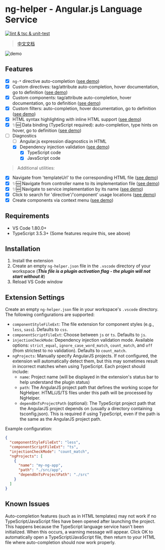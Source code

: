 # ng-helper - Angular.js Language Service

[![lint & tsc & unit-test](https://github.com/huanguolin/ng-helper/actions/workflows/check.yml/badge.svg)](https://github.com/huanguolin/ng-helper/actions/workflows/check.yml)

> [中文文档](https://github.com/huanguolin/ng-helper/blob/main/packages/ng-helper-vscode/README.zh_cn.md)

![demo](https://raw.githubusercontent.com/huanguolin/ng-helper/main/resources/demo.gif)

## Features

- [x] `ng-*` directive auto-completion ([see demo](https://raw.githubusercontent.com/huanguolin/ng-helper/refs/heads/main/resources/builtin-directives-demo.gif))
- [x] Custom directives: tag/attribute auto-completion, hover documentation, go to definition ([see demo](https://raw.githubusercontent.com/huanguolin/ng-helper/refs/heads/main/resources/directives-demo.gif))
- [x] Custom components: tag/attribute auto-completion, hover documentation, go to definition ([see demo](https://raw.githubusercontent.com/huanguolin/ng-helper/refs/heads/main/resources/components-demo.gif))
- [x] Custom filters: auto-completion, hover documentation, go to definition ([see demo](https://raw.githubusercontent.com/huanguolin/ng-helper/refs/heads/main/resources/filters-demo.gif))
- [x] HTML syntax highlighting with inline HTML support ([see demo](https://raw.githubusercontent.com/huanguolin/ng-helper/refs/heads/main/resources/inline-html-demo.gif))
- [x] ✨🆕 Data binding (TypeScript required): auto-completion, type hints on hover, go to definition ([see demo](https://raw.githubusercontent.com/huanguolin/ng-helper/refs/heads/main/resources/data-binding-demo.gif))
- [ ] Diagnostics
  - [ ] Angular.js expression diagnostics in HTML
  - [x] Dependency injection validation ([see demo](https://raw.githubusercontent.com/huanguolin/ng-helper/refs/heads/main/resources/injection-validate-demo.gif))
    - [x] TypeScript code
    - [x] JavaScript code

> Additional utilities:
- [x] Navigate from 'templateUrl' to the corresponding HTML file ([see demo](https://raw.githubusercontent.com/huanguolin/ng-helper/refs/heads/main/resources/template-url-jump-demo.gif))
- [x] ✨🆕 Navigate from controller name to its implementation file ([see demo](https://raw.githubusercontent.com/huanguolin/ng-helper/refs/heads/main/resources/controller-jump-demo.gif))
- [x] ✨🆕 Navigate to service implementation by its name ([see demo](https://raw.githubusercontent.com/huanguolin/ng-helper/refs/heads/main/resources/service-jump-demo.gif))
- [x] Click to search for 'directive'/'component' usage locations ([see demo](https://raw.githubusercontent.com/huanguolin/ng-helper/refs/heads/main/resources/search-component-use-demo.gif))
- [x] Create components via context menu ([see demo](https://raw.githubusercontent.com/huanguolin/ng-helper/refs/heads/main/resources/create-component-demo.gif))

## Requirements

* VS Code 1.80.0+
* TypeScript 3.5.3+ (Some features require this, see above) 

## Installation

1. Install the extension
2. Create an empty `ng-helper.json` file in the `.vscode` directory of your workspace (***This file is a plugin activation flag - the plugin will not start without it***)
3. Reload VS Code window

## Extension Settings

Create an empty `ng-helper.json` file in your workspace's `.vscode` directory. The following configurations are supported:

* `componentStyleFileExt`: The file extension for component styles (e.g., `less`, `sass`). Defaults to `css`.
* `componentScriptFileExt`: Choose between `js` or `ts`. Defaults to `js`.
* `injectionCheckMode`: Dependency injection validation mode. Available options: `strict_equal`, `ignore_case_word_match`, `count_match`, and `off` (from strictest to no validation). Defaults to `count_match`.
* `ngProjects`: Manually specify AngularJS projects. If not configured, the extension will automatically detect them, but this may sometimes result in incorrect matches when using TypeScript. Each project should include:
  * `name`: Project name (will be displayed in the extension's status bar to help understand the plugin status)
  * `path`: The AngularJS project path that defines the working scope for NgHelper. HTML/JS/TS files under this path will be processed by NgHelper.
  * `dependOnTsProjectPath` (optional): The TypeScript project path that the AngularJS project depends on (usually a directory containing tsconfig.json). This is required if using TypeScript, even if the path is the same as the AngularJS project path.

Example configuration:
```json
{
  "componentStyleFileExt": "less",
  "componentScriptFileExt": "ts", 
  "injectionCheckMode": "count_match",
  "ngProjects": [
    {
      "name": "my-ng-app",
      "path": "./src/app",
      "dependOnTsProjectPath": "./src"
    }
  ]
}
```

## Known Issues

Auto-completion features (such as in HTML templates) may not work if no TypeScript/JavaScript files have been opened after launching the project. This happens because the TypeScript language service hasn't been initialized. When this occurs, a warning message will appear. Click OK to automatically open a TypeScript/JavaScript file, then return to your HTML file where auto-completion should now work properly.
